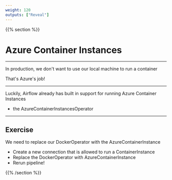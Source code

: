```yaml
---
weight: 120
outputs: ["Reveal"]
---
```


{{% section %}}
# Azure Container Instances

---

In production, we don't want to use our local machine to run a container

That's Azure's job!

---

Luckily, Airflow already has built in support for running Azure Container Instances 

- the AzureContainerInstancesOperator

---

## Exercise

We need to replace our DockerOperator with the AzureContainerInstance

- Create a new connection that is allowed to run a ContainerInstance
- Replace the DockerOperator with AzureContainerInstance
- Rerun pipeline!

{{% /section %}}